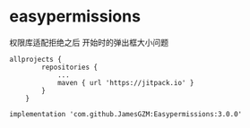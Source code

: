 # easypermissions
权限库适配拒绝之后 开始时的弹出框大小问题


```
allprojects {
		repositories {
			...
			maven { url 'https://jitpack.io' }
		}
	}
```

```implementation 'com.github.JamesGZM:Easypermissions:3.0.0'```
